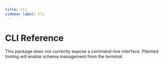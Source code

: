 ```yaml
---
title: Cli
sidebar_label: Cli
---
```


# CLI Reference
This package does not currently expose a command-line interface. Planned tooling will enable schema management from the terminal.
